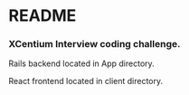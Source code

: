 # README

### XCentium Interview coding challenge.

Rails backend located in App directory.

React frontend located in client directory.
